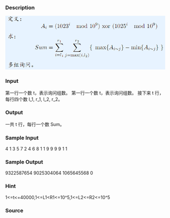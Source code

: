 
### Description
![](/JudgeOnline/upload/201509/fb(1).jpg)


### Input
第一行一个数 t，表示询问组数。
第一行一个数 t，表示询问组数。
接下来 t 行，每行四个数 l_1, r_1, l_2, r_2。


### Output
一共 t 行，每行一个数 Sum。

### Sample Input
4
1 3 5 7
2 4 6 8
1 1 9 9
9 9 1 1
### Sample Output
9322587654
9025304064
1065645568
0

### Hint
1<=t<=40000,1<=L1<R1<=10^5,1<=L2<=R2<=10^5

### Source
